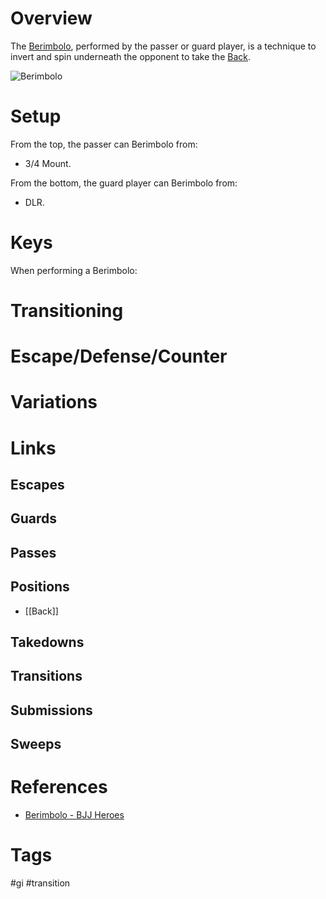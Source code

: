 # Overview
The <u>Berimbolo</u>, performed by the passer or guard player, is a technique to invert and spin underneath the opponent to take the [Back](obsidian://open?vault=Obsidian-BJJ-Notes&file=Positions%2FBack).

![Berimbolo](https://www.grapplearts.com/wp-content/uploads/2013/09/the-easiest-way-to-do-the-berimbolo.jpeg)
# Setup
From the top, the passer can Berimbolo from:
- 3/4 Mount. 

From the bottom, the guard player can Berimbolo from:
- DLR. 
# Keys
When performing a Berimbolo:

# Transitioning
# Escape/Defense/Counter
# Variations
# Links
## Escapes
## Guards
## Passes
## Positions
- [[Back]]
## Takedowns
## Transitions
## Submissions
## Sweeps
# References
- [Berimbolo - BJJ Heroes](https://www.bjjheroes.com/techniques/the-berimbolo)
# Tags
#gi #transition 